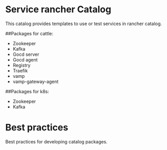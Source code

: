 # Service rancher Catalog 

This catalog provides templates to use or test services in rancher catalog.

##Packages for cattle:

- Zookeeper
- Kafka
- Gocd server
- Gocd agent
- Registry
- Traefik
- vamp
- vamp-gateway-agent

##Packages for k8s:

- Zookeeper
- Kafka

# Best practices

Best practices for developing catalog packages.